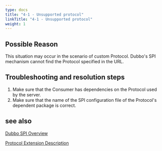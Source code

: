```yaml
---
type: docs
title: "4-1 - Unsupported protocol"
linkTitle: "4-1 - Unsupported protocol"
weight: 1
---
```


## Possible Reason
This situation may occur in the scenario of custom Protocol. Dubbo's SPI mechanism cannot find the Protocol specified in the URL.


## Troubleshooting and resolution steps
1. Make sure that the Consumer has dependencies on the Protocol used by the server.
2. Make sure that the name of the SPI configuration file of the Protocol's dependent package is correct.

## see also
[Dubbo SPI Overview](https://dubbo.apache.org/zh/docs3-v2/java-sdk/reference-manual/spi/overview/)

[Protocol Extension Description](https://dubbo.apache.org/zh/docs3-v2/java-sdk/reference-manual/spi/description/protocol/)

<p style="margin-top: 3rem;"> </p>